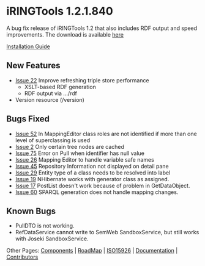# **iRINGTools** 1.2.1.840 #

A bug fix release of iRINGTools 1.2 that also includes RDF output and speed improvements.  The download is available [here](http://iring-tools.googlecode.com/files/iRINGTools-121.zip)

[Installation Guide](http://iring-tools.googlecode.com/files/iRINGTools_Installation_Guide_v1.2.0.pdf)

## New Features ##
  * [Issue 22](https://code.google.com/p/iring-tools/issues/detail?id=22)	Improve refreshing triple store performance
    * XSLT-based RDF generation
    * RDF output via .../rdf
  * Version resource (/version)

## Bugs Fixed ##
  * [Issue 52](https://code.google.com/p/iring-tools/issues/detail?id=52)	In MappingEditor class roles are not identified if more than one level of superclassing is used
  * [Issue 2](https://code.google.com/p/iring-tools/issues/detail?id=2)	Only certain tree nodes are cached
  * [Issue 75](https://code.google.com/p/iring-tools/issues/detail?id=75)	Error on Pull when identifier has null value
  * [Issue 26](https://code.google.com/p/iring-tools/issues/detail?id=26)	Mapping Editor to handle variable safe names
  * [Issue 45](https://code.google.com/p/iring-tools/issues/detail?id=45)	Repository Information not displayed on detail pane
  * [Issue 29](https://code.google.com/p/iring-tools/issues/detail?id=29)	Entity type of a class needs to be resolved into label
  * [Issue 19](https://code.google.com/p/iring-tools/issues/detail?id=19)	NHibernate works with generator class as assigned.
  * [Issue 17](https://code.google.com/p/iring-tools/issues/detail?id=17)	PostList doesn't work because of problem in GetDataObject.
  * [Issue 60](https://code.google.com/p/iring-tools/issues/detail?id=60)	SPARQL generation does not handle mapping changes.

## Known Bugs ##
  * PullDTO is not working.
  * RefDataService cannot write to SemWeb SandboxService, but still works with Joseki SandboxService.

Other Pages: [Components](Components.md) | [RoadMap](RoadMap.md) | [ISO15926](ISO15926.md) | [Documentation](Documentation.md) | [Contributors](Contributors.md)